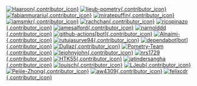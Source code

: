 [![Haaroon](https://avatars.githubusercontent.com/u/7131194?v=4){.contributor_icon}](https://github.com/Haaroon)
[![ljeub-pometry](https://avatars.githubusercontent.com/u/97447091?v=4){.contributor_icon}](https://github.com/ljeub-pometry)
[![fabianmurariu](https://avatars.githubusercontent.com/u/2404621?v=4){.contributor_icon}](https://github.com/fabianmurariu)
[![miratepuffin](https://avatars.githubusercontent.com/u/6665739?v=4){.contributor_icon}](https://github.com/miratepuffin)
[![iamsmkr](https://avatars.githubusercontent.com/u/4599890?v=4){.contributor_icon}](https://github.com/iamsmkr)
[![rachchan](https://avatars.githubusercontent.com/u/25484244?v=4){.contributor_icon}](https://github.com/rachchan)
[![ricopinazo](https://avatars.githubusercontent.com/u/38461987?v=4){.contributor_icon}](https://github.com/ricopinazo)
[![jamesalford](https://avatars.githubusercontent.com/u/7249162?v=4){.contributor_icon}](https://github.com/jamesalford)
[![narnolddd](https://avatars.githubusercontent.com/u/33124479?v=4){.contributor_icon}](https://github.com/narnolddd)
[![github-actions[bot]](https://avatars.githubusercontent.com/in/15368?v=4){.contributor_icon}](https://github.com/apps/github-actions)
[![Alnaimi-](https://avatars.githubusercontent.com/u/5095706?v=4){.contributor_icon}](https://github.com/Alnaimi-)
[![rutujasurve94](https://avatars.githubusercontent.com/u/9448002?v=4){.contributor_icon}](https://github.com/rutujasurve94)
[![dependabot[bot]](https://avatars.githubusercontent.com/in/29110?v=4){.contributor_icon}](https://github.com/apps/dependabot)
[![Dullaz](https://avatars.githubusercontent.com/u/14945612?v=4){.contributor_icon}](https://github.com/Dullaz)
[![Pometry-Team](https://avatars.githubusercontent.com/u/100171847?v=4){.contributor_icon}](https://github.com/Pometry-Team)
[![lejohnyjohn](https://avatars.githubusercontent.com/u/45882172?v=4){.contributor_icon}](https://github.com/lejohnyjohn)
[![nrs1729](https://avatars.githubusercontent.com/u/51863168?v=4){.contributor_icon}](https://github.com/nrs1729)
[![HTK55](https://avatars.githubusercontent.com/u/80215162?v=4){.contributor_icon}](https://github.com/HTK55)
[![jatindersangha](https://avatars.githubusercontent.com/u/62962154?v=4){.contributor_icon}](https://github.com/jatindersangha)
[![louisch](https://avatars.githubusercontent.com/u/772346?v=4){.contributor_icon}](https://github.com/louisch)
[![LJeub](https://avatars.githubusercontent.com/u/7434177?v=4){.contributor_icon}](https://github.com/LJeub)
[![Peijie-Zhong](https://avatars.githubusercontent.com/u/111187839?v=4){.contributor_icon}](https://github.com/Peijie-Zhong)
[![aw4309](https://avatars.githubusercontent.com/u/113125857?v=4){.contributor_icon}](https://github.com/aw4309)
[![felixcdr](https://avatars.githubusercontent.com/u/68109569?v=4){.contributor_icon}](https://github.com/felixcdr)
